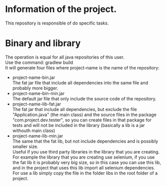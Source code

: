 # Information of the project.
This repository is responsible of do specific tasks.

# Binary and library
The operation is equal for all java repositories of this user.  
Use the command: gradlew build  
It will generate four files where project-name is the name of the repository:
- project-name-bin.jar  
  The fat jar file that include all dependencies into the same file and probably more bigger.
- project-name-bin-min.jar  
  The default jar file that only include the source code of the repository.
- project-name-lib-fat.jar  
  The fat jar that include all dependencies, but exclude the file "Application.java" (the main class) and the source files in the package "com.project.dev.tester", so you can create files in that package for tests and will not be included in the library (basically a lib is a jar withouth main class)
- project-name-lib-min.jar  
The same that the fat lib, but not include dependencies and is possibly smaller size.  
Useful if you use third party libraries in the library that you are creating. For example the library that you are creating use selenium, if you use the fat lib it is probably very big size, so in this case you can use this lib, and in the project that uses this lib import all selenium dependencies.
For use a lib simply copy the file in the folder libs in the root folder of a project.  
